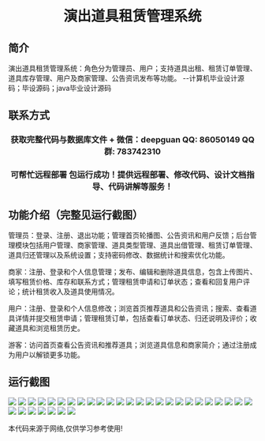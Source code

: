 <p><h1 align="center">演出道具租赁管理系统</h1></p>

## 简介
演出道具租赁管理系统：角色分为管理员、用户；支持道具出租、租赁订单管理、道具库存管理、用户及商家管理、公告资讯发布等功能。    --计算机毕业设计源码；毕设源码；java毕业设计源码


## 联系方式
<p><h3 align="center">获取完整代码与数据库文件 + 微信：deepguan QQ: 86050149 QQ群: 783742310</h3></p>
<p><h3 align="center">可帮忙远程部署 包运行成功！提供远程部署、修改代码、设计文档指导、代码讲解等服务！</h3></p>

## 功能介绍（完整见运行截图）
管理员：登录、注册、退出功能；管理首页轮播图、公告资讯和用户反馈；后台管理模块包括用户管理、商家管理、道具类型管理、道具出借管理、租赁订单管理、道具归还管理以及系统设置；支持密码修改、数据统计和搜索优化功能。

商家：注册、登录和个人信息管理；发布、编辑和删除道具信息，包含上传图片、填写租赁价格、库存和联系方式；管理租赁申请和订单状态；查看和回复用户评论；统计租赁收入及道具使用情况。

用户：注册、登录和个人信息修改；浏览首页推荐道具和公告资讯；搜索、查看道具详情并提交租赁申请；管理租赁订单，包括查看订单状态、归还说明及评价；收藏道具和浏览租赁历史。

游客：访问首页查看公告资讯和推荐道具；浏览道具信息和商家简介；通过注册成为用户以解锁更多功能。


## 运行截图
![](img/001.jpg)
![](img/002.jpg)
![](img/003.jpg)
![](img/004.jpg)
![](img/005.jpg)
![](img/006.jpg)
![](img/007.jpg)
![](img/008.jpg)
![](img/009.jpg)
![](img/010.jpg)
![](img/011.jpg)
![](img/012.jpg)
![](img/013.jpg)
![](img/014.jpg)
![](img/015.jpg)
![](img/016.jpg)
![](img/017.jpg)
![](img/018.jpg)
![](img/019.jpg)
![](img/020.jpg)
![](img/021.jpg)
![](img/022.jpg)
![](img/023.jpg)
![](img/024.jpg)
![](img/025.jpg)
![](img/026.jpg)
![](img/027.jpg)
![](img/028.jpg)
![](img/029.jpg)
![](img/030.jpg)
![](img/031.jpg)
![](img/032.jpg)

<p>本代码来源于网络,仅供学习参考使用!</p>

